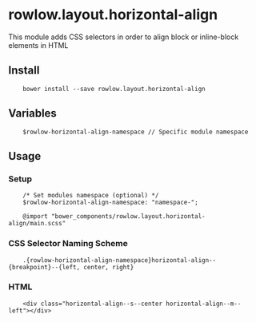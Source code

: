 # rowlow.layout.horizontal-align

This module adds CSS selectors in order to align block or inline-block elements in HTML

## Install

```
    bower install --save rowlow.layout.horizontal-align
```

## Variables

```
    $rowlow-horizontal-align-namespace // Specific module namespace
```


## Usage

### Setup
```
    /* Set modules namespace (optional) */
    $rowlow-horizontal-align-namespace: "namespace-";

    @import "bower_components/rowlow.layout.horizontal-align/main.scss"
```


### CSS Selector Naming Scheme

```
    .{rowlow-horizontal-align-namespace}horizontal-align--{breakpoint}--{left, center, right}
```

### HTML
```
    <div class="horizontal-align--s--center horizontal-align--m--left"></div>
```

